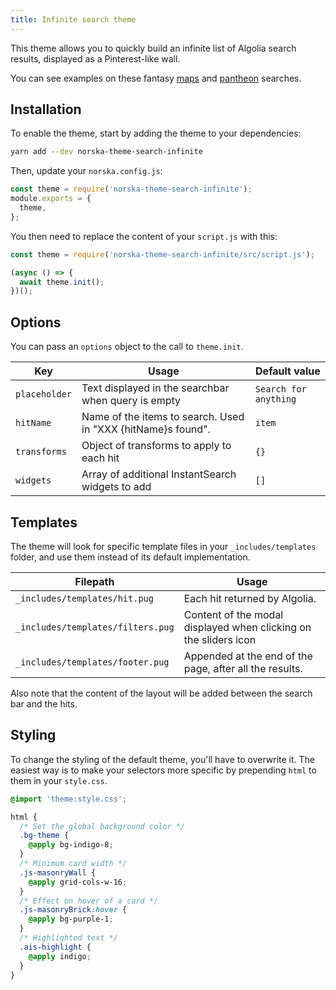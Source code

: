 ```yaml
---
title: Infinite search theme
---
```


This theme allows you to quickly build an infinite list of Algolia search
results, displayed as a Pinterest-like wall.

You can see examples on these fantasy [maps][1] and [pantheon][2] searches.

## Installation

To enable the theme, start by adding the theme to your dependencies:

```sh
yarn add --dev norska-theme-search-infinite
```

Then, update your `norska.config.js`:

```js
const theme = require('norska-theme-search-infinite');
module.exports = {
  theme,
};
```

You then need to replace the content of your `script.js` with this:

```javascript
const theme = require('norska-theme-search-infinite/src/script.js');

(async () => {
  await theme.init();
})();
```

## Options

You can pass an `options` object to the call to `theme.init`.

| Key           | Usage                                                        | Default value         |
| ------------- | ------------------------------------------------------------ | --------------------- |
| `placeholder` | Text displayed in the searchbar when query is empty          | `Search for anything` |
| `hitName`     | Name of the items to search. Used in "XXX {hitName}s found". | `item`                |
| `transforms`  | Object of transforms to apply to each hit                    | `{}`                  |
| `widgets`     | Array of additional InstantSearch widgets to add             | `[]`                  |

## Templates

The theme will look for specific template files in your `_includes/templates`
folder, and use them instead of its default implementation.

| Filepath                          | Usage                                                            |
| --------------------------------- | ---------------------------------------------------------------- |
| `_includes/templates/hit.pug`     | Each hit returned by Algolia.                                    |
| `_includes/templates/filters.pug` | Content of the modal displayed when clicking on the sliders icon |
| `_includes/templates/footer.pug`  | Appended at the end of the page, after all the results.          |

Also note that the content of the layout will be added between the search bar
and the hits.

## Styling

To change the styling of the default theme, you'll have to overwrite it. The
easiest way is to make your selectors more specific by prepending `html` to
them in your `style.css`.

```scss
@import 'theme:style.css';

html {
  /* Set the global background color */
  .bg-theme {
    @apply bg-indigo-8;
  }
  /* Minimum card width */
  .js-masonryWall {
    @apply grid-cols-w-16;
  }
  /* Effect on hover of a card */
  .js-masonryBrick:hover {
    @apply bg-purple-1;
  }
  /* Highlighted text */
  .ais-highlight {
    @apply indigo;
  }
}
```

[1]: https://gamemaster.pixelastic.com/maps/
[2]: https://gamemaster.pixelastic.com/gods/
